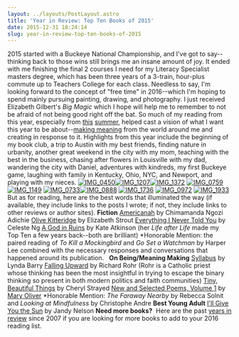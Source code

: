 ```yaml
---
layout: ../layouts/PostLayout.astro
title: 'Year in Review: Top Ten Books of 2015'
date: 2015-12-31 18:24:14
slug: year-in-review-top-ten-books-of-2015
---
```


2015 started with a Buckeye National Championship, and I've got to say-- thinking back to those wins still brings me an insane amount of joy. It ended with me finishing the final 2 courses I need for my Literacy Specialist masters degree, which has been three years of a 3-train, hour-plus commute up to Teachers College for each class. Needless to say, I'm looking forward to the concept of "free time" in 2016--which I'm hoping to spend mainly pursuing painting, drawing, and photography. I just received Elizabeth Gilbert's *Big Magic* which I hope will help me to remember to not be afraid of not being good right off the bat. So much of my reading from this year, especially from [this](http://akindoflibrary.com/the-july-of-nonfiction-and-fire-escape-porches/) [summer](http://akindoflibrary.com/feeling-alive-or-thank-you-gwen-frostic-and-mary-oliver-yet-again/), helped cast a vision of what I want this year to be about--[making meaning](http://akindoflibrary.com/wild/) from the world around me and creating in response to it. Highlights from this year include the beginning of my book club, a trip to Austin with my best friends, finding nature in urbanity, another great weekend in the city with my mom, teaching with the best in the business, chasing after flowers in Louisville with my dad, wandering the city with Daniel, adventures with kindreds, my first Buckeye game, laughing with family in Kentucky, Ohio, NYC, and Newport, and playing with my nieces. [![IMG_0450](http://akindoflibrary.com/wp-content/uploads/2015/12/IMG_0450-300x225.jpg)](http://akindoflibrary.com/wp-content/uploads/2015/12/IMG_0450.jpg)[![IMG_1207](http://akindoflibrary.com/wp-content/uploads/2015/12/IMG_1207-300x225.jpg)![IMG_1372](http://akindoflibrary.com/wp-content/uploads/2015/12/IMG_1372-300x300.jpg)](http://akindoflibrary.com/wp-content/uploads/2015/12/IMG_1372.jpg) [![IMG_0759](http://akindoflibrary.com/wp-content/uploads/2015/12/IMG_0759-225x300.jpg)](http://akindoflibrary.com/wp-content/uploads/2015/12/IMG_0759.jpg) [![IMG_1149](http://akindoflibrary.com/wp-content/uploads/2015/12/IMG_1149-225x300.jpg)](http://akindoflibrary.com/wp-content/uploads/2015/12/IMG_1149.jpg) [![IMG_0733](http://akindoflibrary.com/wp-content/uploads/2015/12/IMG_0733-300x300.jpg)](http://akindoflibrary.com/wp-content/uploads/2015/12/IMG_0733.jpg)[![IMG_0888](http://akindoflibrary.com/wp-content/uploads/2015/12/IMG_0888-300x225.jpg)](http://akindoflibrary.com/wp-content/uploads/2015/12/IMG_0888.jpg) [![IMG_1736](http://akindoflibrary.com/wp-content/uploads/2015/12/IMG_1736-300x225.jpg)](http://akindoflibrary.com/wp-content/uploads/2015/12/IMG_1736.jpg) [![IMG_0972](http://akindoflibrary.com/wp-content/uploads/2015/12/IMG_0972-300x300.jpg)](http://akindoflibrary.com/wp-content/uploads/2015/12/IMG_0972.jpg) [![IMG_1933](http://akindoflibrary.com/wp-content/uploads/2015/12/IMG_1933-225x300.jpg)](http://akindoflibrary.com/wp-content/uploads/2015/12/IMG_1933.jpg) But as for reading, here are the best words that illuminated the way (if available, they include links to the posts I wrote; if not, they include links to other reviews or author sites). **Fiction** [Americanah](http://akindoflibrary.com/americanah-read-now/) by Chimamanda Ngozi Adichie [Olive Kitteridge](http://akindoflibrary.com/likability-my-love-of-olive-kitteridge/) by Elizabeth Strout [Everything I Never Told You](http://www.celesteng.com/everything-i-never-told-you/) by Celeste Ng [A God in Ruins](http://www.npr.org/2015/06/08/411696701/bombs-blast-and-time-marches-on-in-a-god-in-ruins) by Kate Atkinson (her _Life after Life_ made my Top Ten a few years back--both are brilliant) \*Honorable Mention: the paired reading of _To Kill a Mockingbird_ and _Go Set a Watchman_ by Harper Lee combined with the necessary responses and conversations that happened around its publication.   **On Being/Meaning Making** [Syllabus](https://www.drawnandquarterly.com/syllabus) by Lynda Barry [Falling Upward](http://store.cac.org/Falling-Upward_p_18.html) by Richard Rohr (Rohr is a Catholic priest whose thinking has been the most insightful in trying to escape the binary thinking so present in both modern politics and faith communities) [Tiny, Beautiful Things](http://akindoflibrary.com/tiny-beautiful-things/) by Cheryl Strayed [New and Selected Poems, Volume 1](http://akindoflibrary.com/feeling-alive-or-thank-you-gwen-frostic-and-mary-oliver-yet-again/) by [Mary Oliver](http://akindoflibrary.com/the-july-of-nonfiction-and-fire-escape-porches/) \*Honorable Mention: _The Faraway Nearby_ by Rebecca Solnit and _Looking at Mindfulness_ by Christophe Andre **Best Young Adult** [I'll Give You the Sun](http://akindoflibrary.com/let-the-teenagers-read-or-i-read-a-great-ya-book-this-week/) by Jandy Nelson **Need more books?**  Here are the past [years in review](http://akindoflibrary.com/category/year-in-review/) since 2007 if you are looking for more books to add to your 2016 reading list.
